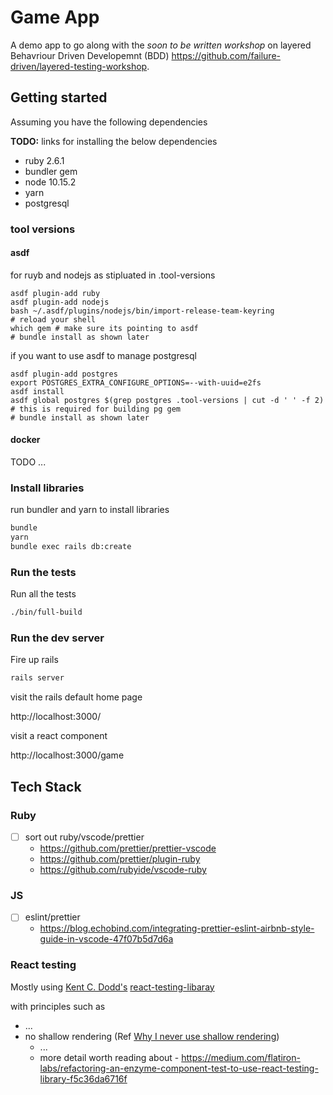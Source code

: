 # Game App

A demo app to go along with the _soon to be written workshop_ on layered
Behavriour Driven Developemnt (BDD)
https://github.com/failure-driven/layered-testing-workshop.

## Getting started

Assuming you have the following dependencies

**TODO:** links for installing the below dependencies

- ruby 2.6.1
- bundler gem
- node 10.15.2
- yarn
- postgresql

### tool versions

#### asdf

for ruyb and nodejs as stipluated in .tool-versions

```
asdf plugin-add ruby
asdf plugin-add nodejs
bash ~/.asdf/plugins/nodejs/bin/import-release-team-keyring
# reload your shell
which gem # make sure its pointing to asdf
# bundle install as shown later
```

if you want to use asdf to manage postgresql

```
asdf plugin-add postgres
export POSTGRES_EXTRA_CONFIGURE_OPTIONS=--with-uuid=e2fs
asdf install
asdf global postgres $(grep postgres .tool-versions | cut -d ' ' -f 2) # this is required for building pg gem
# bundle install as shown later
```

#### docker

TODO ...

### Install libraries

run bundler and yarn to install libraries

```sh
bundle
yarn
bundle exec rails db:create
```

### Run the tests

Run all the tests

```sh
./bin/full-build
```

### Run the dev server

Fire up rails

```sh
rails server
```

visit the rails default home page

http://localhost:3000/

visit a react component

http://localhost:3000/game

## Tech Stack

### Ruby

- [ ] sort out ruby/vscode/prettier
  - https://github.com/prettier/prettier-vscode
  - https://github.com/prettier/plugin-ruby
  - https://github.com/rubyide/vscode-ruby

### JS

- [ ] eslint/prettier
  - https://blog.echobind.com/integrating-prettier-eslint-airbnb-style-guide-in-vscode-47f07b5d7d6a
### React testing

Mostly using [Kent C. Dodd's](https://twitter.com/kentcdodds/) [react-testing-libaray]()

with principles such as

- ...
- no shallow rendering (Ref [Why I never use shallow rendering](https://kentcdodds.com/blog/why-i-never-use-shallow-rendering))
  - ...
  - more detail worth reading about - https://medium.com/flatiron-labs/refactoring-an-enzyme-component-test-to-use-react-testing-library-f5c36da6716f
